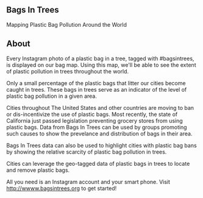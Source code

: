 ## Bags In Trees

Mapping Plastic Bag Pollution Around the World

## About
Every Instagram photo of a plastic bag in a tree, tagged with #bagsintrees, is displayed on our bag map. Using this map, we'll be able to see the extent of plastic pollution in trees throughout the world.

Only a small percentage of the plastic bags that litter our cities become caught in trees. These bags in trees serve as an indicator of the level of plastic bag pollution in a given area.

Cities throughout The United States and other countries are moving to ban or dis-incentivize the use of plastic bags. Most recently, the state of California just passed legislation preventing grocery stores from using plastic bags. Data from Bags In Trees can be used by groups promoting such causes to show the prevelance and distribution of bags in their area.

Bags In Trees data can also be used to highlight cities with plastic bag bans by showing the relative scarcity of plastic bag pollution in trees.


Cities can leverage the geo-tagged data of plastic bags in trees to locate and remove plastic bags.

All you need is an Instagram account and your smart phone. Visit http://wwww.bagsintrees.org to get started!
